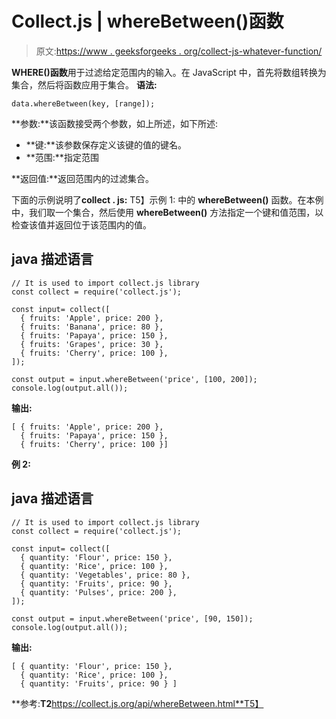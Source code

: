 # Collect.js | whereBetween()函数

> 原文:[https://www . geeksforgeeks . org/collect-js-whatever-function/](https://www.geeksforgeeks.org/collect-js-wherebetween-function/)

**WHERE()函数**用于过滤给定范围内的输入。在 JavaScript 中，首先将数组转换为集合，然后将函数应用于集合。
**语法:**

```
data.whereBetween(key, [range]);

```

**参数:**该函数接受两个参数，如上所述，如下所述:

*   **键:**该参数保存定义该键的值的键名。
*   **范围:**指定范围

**返回值:**返回范围内的过滤集合。

下面的示例说明了**collect . js:**
T5】示例 1: 中的 **whereBetween()** 函数。在本例中，我们取一个集合，然后使用 **whereBetween()** 方法指定一个键和值范围，以检查该值并返回位于该范围内的值。

## java 描述语言

```
// It is used to import collect.js library   
const collect = require('collect.js');

const input= collect([
  { fruits: 'Apple', price: 200 },
  { fruits: 'Banana', price: 80 },
  { fruits: 'Papaya', price: 150 },
  { fruits: 'Grapes', price: 30 },
  { fruits: 'Cherry', price: 100 },
]);

const output = input.whereBetween('price', [100, 200]);
console.log(output.all());
```

**输出:**

```
[ { fruits: 'Apple', price: 200 },
  { fruits: 'Papaya', price: 150 },
  { fruits: 'Cherry', price: 100 }]

```

**例 2:**

## java 描述语言

```
// It is used to import collect.js library  
const collect = require('collect.js');

const input= collect([
  { quantity: 'Flour', price: 150 },
  { quantity: 'Rice', price: 100 },
  { quantity: 'Vegetables', price: 80 },
  { quantity: 'Fruits', price: 90 },
  { quantity: 'Pulses', price: 200 },
]);

const output = input.whereBetween('price', [90, 150]);
console.log(output.all());
```

**输出:**

```
[ { quantity: 'Flour', price: 150 },
  { quantity: 'Rice', price: 100 },
  { quantity: 'Fruits', price: 90 } ]

```

**参考:**T2**https://collect.js.org/api/whereBetween.html**T5】